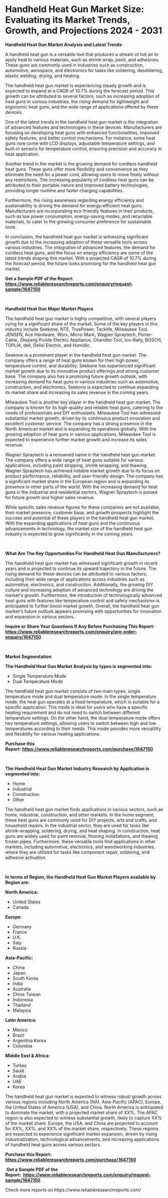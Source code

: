 <p><h1>Handheld Heat Gun Market Size: Evaluating its Market Trends, Growth, and Projections 2024 - 2031</h1></p><p><strong>Handheld Heat Gun Market Analysis and Latest Trends</strong></p>
<p><p>A handheld heat gun is a versatile tool that produces a stream of hot air to apply heat to various materials, such as shrink wrap, paint, and adhesives. These guns are commonly used in industries such as construction, automotive, aerospace, and electronics for tasks like soldering, desoldering, plastic welding, drying, and heating.</p><p>The handheld heat gun market is experiencing steady growth and is expected to expand at a CAGR of 10.7% during the forecast period. This growth can be attributed to several factors, such as increasing adoption of heat guns in various industries, the rising demand for lightweight and ergonomic heat guns, and the wide range of applications offered by these devices.</p><p>One of the latest trends in the handheld heat gun market is the integration of advanced features and technologies in these devices. Manufacturers are focusing on developing heat guns with enhanced functionalities, improved safety features, and better control mechanisms. For instance, some heat guns now come with LCD displays, adjustable temperature settings, and built-in sensors for temperature control, ensuring precision and accuracy in heat application.</p><p>Another trend in the market is the growing demand for cordless handheld heat guns. These guns offer more flexibility and convenience as they eliminate the need for a power cord, allowing users to move freely without any restrictions. The increasing popularity of cordless heat guns can be attributed to their portable nature and improved battery technologies, providing longer runtime and faster charging capabilities.</p><p>Furthermore, the rising awareness regarding energy efficiency and sustainability is driving the demand for energy-efficient heat guns. Manufacturers are incorporating eco-friendly features in their products, such as low power consumption, energy-saving modes, and recyclable materials, to cater to the growing consumer preference for sustainable tools.</p><p>In conclusion, the handheld heat gun market is witnessing significant growth due to the increasing adoption of these versatile tools across various industries. The integration of advanced features, the demand for cordless heat guns, and the focus on energy efficiency are some of the latest trends shaping this market. With a projected CAGR of 10.7% during the forecast period, the future looks promising for the handheld heat gun market.</p></p>
<p><strong>Get a Sample PDF of the Report:&nbsp; <a href="https://www.reliableresearchreports.com/enquiry/request-sample/1647150">https://www.reliableresearchreports.com/enquiry/request-sample/1647150</a></strong></p>
<p>&nbsp;</p>
<p><strong>Handheld Heat Gun Major Market Players</strong></p>
<p><p>The handheld heat gun market is highly competitive, with several players vying for a significant share of the market. Some of the key players in this industry include Seekone, NTE, TruePower, Tacklife, Milwaukee Tool, JENSEN, Ace Hardware, Worx, Micro-Mark, Wagner Spraytech, Porter-Cable, Zhejiang Prulde Electric Appliance, Chandler Tool, Ico-Rally, BOSCH, TOPLIA, deli, Delixi Electric, and Homidic.</p><p>Seekone is a prominent player in the handheld heat gun market. The company offers a range of heat guns known for their high power, temperature control, and durability. Seekone has experienced significant market growth due to its innovative product offerings and strong customer base. The company also has a promising future growth outlook, with increasing demand for heat guns in various industries such as automotive, construction, and electronics. Seekone is expected to continue expanding its market share and increasing its sales revenue in the coming years.</p><p>Milwaukee Tool is another key player in the handheld heat gun market. The company is known for its high-quality and reliable heat guns, catering to the needs of professionals and DIY enthusiasts. Milwaukee Tool has witnessed substantial market growth, driven by its continuous product innovation and excellent customer service. The company has a strong presence in the North American market and is expanding its operations globally. With the growing adoption of heat guns in various applications, Milwaukee Tool is expected to experience further market growth and increase its sales revenue.</p><p>Wagner Spraytech is a renowned name in the handheld heat gun market. The company offers a wide range of heat guns suitable for various applications, including paint stripping, shrink wrapping, and thawing. Wagner Spraytech has achieved notable market growth due to its focus on product performance, reliability, and user-friendly design. The company has a significant market share in the European region and is expanding its presence in other parts of the world. With the increasing demand for heat guns in the industrial and residential sectors, Wagner Spraytech is poised for future growth and higher sales revenue.</p><p>While specific sales revenue figures for these companies are not available, their market presence, customer base, and growth prospects highlight the success and potential of these players in the handheld heat gun market. With the expanding applications of heat guns and the continuous advancements in technology, the market size of the handheld heat gun industry is expected to grow significantly in the coming years.</p></p>
<p>&nbsp;</p>
<p><strong>What Are The Key Opportunities For Handheld Heat Gun Manufacturers?</strong></p>
<p><p>The handheld heat gun market has witnessed significant growth in recent years and is projected to continue its upward trajectory in the future. The rising demand for these devices can be attributed to various factors, including their wide range of applications across industries such as automotive, electronics, and construction. Additionally, the growing DIY culture and increasing adoption of advanced technology are driving the market's growth. Furthermore, the introduction of technologically advanced heat guns with features like temperature control and safety mechanisms is anticipated to further boost market growth. Overall, the handheld heat gun market's future outlook appears promising with opportunities for innovation and expansion in various sectors.</p></p>
<p><strong>Inquire or Share Your Questions If Any Before Purchasing This Report: <a href="https://www.reliableresearchreports.com/enquiry/pre-order-enquiry/1647150">https://www.reliableresearchreports.com/enquiry/pre-order-enquiry/1647150</a></strong></p>
<p>&nbsp;</p>
<p><strong>Market Segmentation</strong></p>
<p><strong>The Handheld Heat Gun Market Analysis by types is segmented into:</strong></p>
<p><ul><li>Single Temperature Mode</li><li>Dual Temperature Mode</li></ul></p>
<p><p>The handheld heat gun market consists of two main types: single temperature mode and dual temperature mode. In the single temperature mode, the heat gun operates at a fixed temperature, which is suitable for a specific application. This mode is ideal for users who have a specific heating requirement and do not need to switch between different temperature settings. On the other hand, the dual temperature mode offers two temperature settings, allowing users to switch between high and low temperatures according to their needs. This mode provides more versatility and flexibility for various heating applications.</p></p>
<p><strong>Purchase this Report:&nbsp;<a href="https://www.reliableresearchreports.com/purchase/1647150">https://www.reliableresearchreports.com/purchase/1647150</a></strong></p>
<p>&nbsp;</p>
<p><strong>The Handheld Heat Gun Market Industry Research by Application is segmented into:</strong></p>
<p><ul><li>Home</li><li>Industrial</li><li>Construction</li><li>Other</li></ul></p>
<p><p>The handheld heat gun market finds applications in various sectors, such as home, industrial, construction, and other markets. In the home segment, these heat guns are commonly used for DIY projects, arts and crafts, and household repairs. In the industrial sector, they are used for tasks like shrink-wrapping, soldering, drying, and heat shaping. In construction, heat guns are widely used for paint removal, flooring installations, and thawing frozen pipes. Furthermore, these versatile tools find applications in other markets, including automotive, electronics, and woodworking industries, where they are utilized for tasks like component repair, soldering, and adhesive activation.</p></p>
<p>&nbsp;</p>
<p><strong>In terms of Region, the Handheld Heat Gun Market Players available by Region are:</strong></p>
<p>
    <p> <strong> North America: </strong>
        <ul>
            <li>United States</li>
            <li>Canada</li>
        </ul>
        </p> 
    <p> <strong> Europe: </strong>
        <ul>
            <li>Germany</li>
            <li>France</li>
            <li>U.K.</li>
            <li>Italy</li>
            <li>Russia</li>
        </ul>
        </p> 
    <p> <strong> Asia-Pacific: </strong>
        <ul>
            <li>China</li>
            <li>Japan</li>
            <li>South Korea</li>
            <li>India</li>
            <li>Australia</li>
            <li>China Taiwan</li>
            <li>Indonesia</li>
            <li>Thailand</li>
            <li>Malaysia</li>
        </ul>
        </p> 
    <p> <strong> Latin America: </strong>
        <ul>
            <li>Mexico</li>
            <li>Brazil</li>
            <li>Argentina Korea</li>
            <li>Colombia</li>
        </ul>
        </p> 
    <p> <strong> Middle East & Africa: </strong>
        <ul>
            <li>Turkey</li>
            <li>Saudi</li>
            <li>Arabia</li>
            <li>UAE</li>
            <li>Korea</li>
        </ul>
    </p>
    </p>
<p><p>The handheld heat gun market is expected to witness robust growth across various regions including North America (NA), Asia-Pacific (APAC), Europe, the United States of America (USA), and China. North America is anticipated to dominate the market, with a projected market share of XX%. The APAC region is also expected to witness substantial growth, likely to capture XX% of the market share. Europe, the USA, and China are projected to account for XX%, XX%, and XX% of the market share, respectively. These regions are expected to experience significant market expansion, driven by rising industrialization, technological advancements, and increasing applications of handheld heat guns across various sectors.</p></p>
<p><strong>Purchase this Report: <a href="https://www.reliableresearchreports.com/purchase/1647150">https://www.reliableresearchreports.com/purchase/1647150</a></strong></p>
<p>&nbsp;<strong>Get a Sample PDF of the Report:&nbsp;&nbsp;<a href="https://www.reliableresearchreports.com/enquiry/request-sample/1647150">https://www.reliableresearchreports.com/enquiry/request-sample/1647150</a></strong></p>
<p><strong></strong></p>
<p>Check more reports on https://www.reliableresearchreports.com/</p>